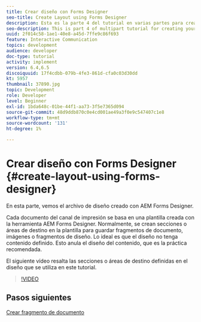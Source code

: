 ```yaml
---
title: Crear diseño con Forms Designer
seo-title: Create Layout using Forms Designer
description: Esta es la parte 4 del tutorial en varias partes para crear su primer documento de comunicación interactivo para el canal de impresión.En esta parte, vemos el archivo de diseño creado con AEM Forms Designer.
seo-description: This is part 4 of multipart tutorial for creating your first interactive communication document for the print channel.In this part, we look at the layout file created using AEM Forms Designer.
uuid: 2f014c58-1ae1-40e8-a45d-7ffe9c86f693
feature: Interactive Communication
topics: development
audience: developer
doc-type: tutorial
activity: implement
version: 6.4,6.5
discoiquuid: 17f4cdbb-079b-4fe3-861d-cfa0c03d30dd
kt: 5957
thumbnail: 37890.jpg
topic: Development
role: Developer
level: Beginner
exl-id: 1bda648c-01be-44f1-aa73-3f5e7365d094
source-git-commit: 48d9ddb870c0e4cd001ae49a3f0e9c547407c1e8
workflow-type: tm+mt
source-wordcount: '131'
ht-degree: 1%

---
```


# Crear diseño con Forms Designer {#create-layout-using-forms-designer}

En esta parte, vemos el archivo de diseño creado con AEM Forms Designer.

Cada documento del canal de impresión se basa en una plantilla creada con la herramienta AEM Forms Designer. Normalmente, se crean secciones o áreas de destino en la plantilla para guardar fragmentos de documento, imágenes o fragmentos de diseño. Lo ideal es que el diseño no tenga contenido definido. Esto anula el diseño del contenido, que es la práctica recomendada.

El siguiente vídeo resalta las secciones o áreas de destino definidas en el diseño que se utiliza en este tutorial.

>[!VIDEO](https://video.tv.adobe.com/v/37890?quality=12&learn=on)

## Pasos siguientes

[Crear fragmento de documento](./create-document-fragment.md)
